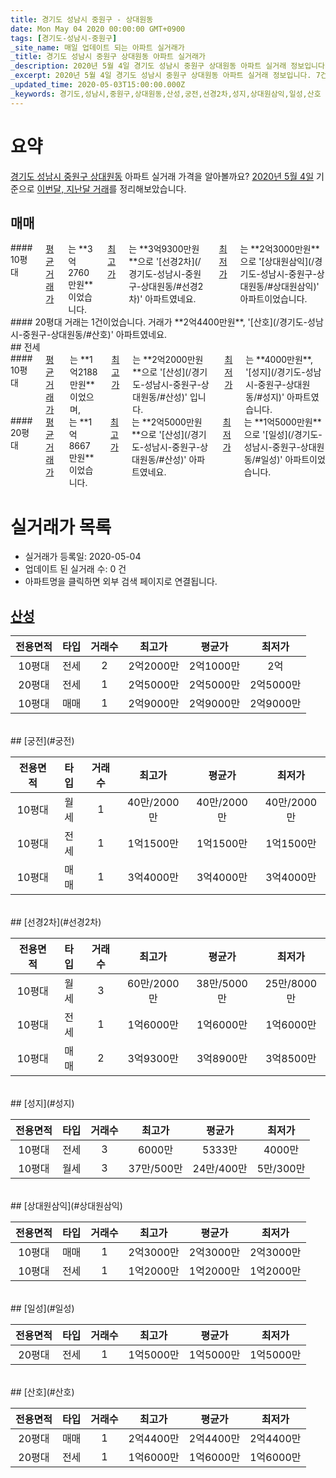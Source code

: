 ```yaml
---
title: 경기도 성남시 중원구 - 상대원동
date: Mon May 04 2020 00:00:00 GMT+0900
tags: [경기도-성남시-중원구]
_site_name: 매일 업데이트 되는 아파트 실거래가
_title: 경기도 성남시 중원구 상대원동 아파트 실거래가
_description: 2020년 5월 4일 경기도 성남시 중원구 상대원동 아파트 실거래 정보입니다. 7건 아파트 정보가 있습니다.
_excerpt: 2020년 5월 4일 경기도 성남시 중원구 상대원동 아파트 실거래 정보입니다. 7건 아파트 정보가 있습니다.
_updated_time: 2020-05-03T15:00:00.000Z
_keywords: 경기도,성남시,중원구,상대원동,산성,궁전,선경2차,성지,상대원삼익,일성,산호
---
```





# 요약
<ins>경기도 성남시 중원구 상대원동</ins> 아파트 실거래 가격을 알아볼까요? <ins>2020년 5월 4일</ins> 기준으로 <ins>이번달, 지난달 거래</ins>를 정리해보았습니다.

## 매매
<div class="container">
<div class="six columns" markdown="1">
#### 10평대
<ins>평균 거래가</ins>는 **3억2760만원**이었습니다. <ins>최고가</ins>는 **3억9300만원**으로 '[선경2차](/경기도-성남시-중원구-상대원동/#선경2차)' 아파트였네요. <ins>최저가</ins>는 **2억3000만원**으로 '[상대원삼익](/경기도-성남시-중원구-상대원동/#상대원삼익)' 아파트이었습니다.
</div>
<div class="six columns" markdown="1">
#### 20평대
거래는 1건이었습니다. 거래가 **2억4400만원**, '[산호](/경기도-성남시-중원구-상대원동/#산호)' 아파트였네요.
</div>
</div>
## 전세
<div class="container">
<div class="six columns" markdown="1">
#### 10평대
<ins>평균 거래가</ins>는 **1억2188만원**이었으며, <ins>최고가</ins>는 **2억2000만원**으로 '[산성](/경기도-성남시-중원구-상대원동/#산성)' 입니다. <ins>최저가</ins>는 **4000만원**, '[성지](/경기도-성남시-중원구-상대원동/#성지)' 아파트였습니다.
</div>
<div class="six columns" markdown="1">
#### 20평대
<ins>평균 거래가</ins>는 **1억8667만원**이었습니다. <ins>최고가</ins>는 **2억5000만원**으로 '[산성](/경기도-성남시-중원구-상대원동/#산성)' 아파트였네요. <ins>최저가</ins>는 **1억5000만원**으로 '[일성](/경기도-성남시-중원구-상대원동/#일성)' 아파트이었습니다.
</div>
</div>



# 실거래가 목록
- 실거래가 등록일: 2020-05-04
- 업데이트 된 실거래 수: 0 건
- 아파트명을 클릭하면 외부 검색 페이지로 연결됩니다.

## [산성](#산성)

|전용면적|타입|거래수|최고가|평균가|최저가|
|:---:|:---:|:---:|:---:|:---:|:---:|
|10평대|<span class="deal-type-2">전세</span>|2|2억2000만|2억1000만|2억|
|20평대|<span class="deal-type-2">전세</span>|1|2억5000만|2억5000만|2억5000만|
|10평대|<span class="deal-type-1">매매</span>|1|2억9000만|2억9000만|2억9000만|

<br/>
## [궁전](#궁전)

|전용면적|타입|거래수|최고가|평균가|최저가|
|:---:|:---:|:---:|:---:|:---:|:---:|
|10평대|<span class="deal-type-3">월세</span>|1|40만/2000만|40만/2000만|40만/2000만|
|10평대|<span class="deal-type-2">전세</span>|1|1억1500만|1억1500만|1억1500만|
|10평대|<span class="deal-type-1">매매</span>|1|3억4000만|3억4000만|3억4000만|

<br/>
## [선경2차](#선경2차)

|전용면적|타입|거래수|최고가|평균가|최저가|
|:---:|:---:|:---:|:---:|:---:|:---:|
|10평대|<span class="deal-type-3">월세</span>|3|60만/2000만|38만/5000만|25만/8000만|
|10평대|<span class="deal-type-2">전세</span>|1|1억6000만|1억6000만|1억6000만|
|10평대|<span class="deal-type-1">매매</span>|2|3억9300만|3억8900만|3억8500만|

<br/>
## [성지](#성지)

|전용면적|타입|거래수|최고가|평균가|최저가|
|:---:|:---:|:---:|:---:|:---:|:---:|
|10평대|<span class="deal-type-2">전세</span>|3|6000만|5333만|4000만|
|10평대|<span class="deal-type-3">월세</span>|3|37만/500만|24만/400만|5만/300만|

<br/>
## [상대원삼익](#상대원삼익)

|전용면적|타입|거래수|최고가|평균가|최저가|
|:---:|:---:|:---:|:---:|:---:|:---:|
|10평대|<span class="deal-type-1">매매</span>|1|2억3000만|2억3000만|2억3000만|
|10평대|<span class="deal-type-2">전세</span>|1|1억2000만|1억2000만|1억2000만|

<br/>
## [일성](#일성)

|전용면적|타입|거래수|최고가|평균가|최저가|
|:---:|:---:|:---:|:---:|:---:|:---:|
|20평대|<span class="deal-type-2">전세</span>|1|1억5000만|1억5000만|1억5000만|

<br/>
## [산호](#산호)

|전용면적|타입|거래수|최고가|평균가|최저가|
|:---:|:---:|:---:|:---:|:---:|:---:|
|20평대|<span class="deal-type-1">매매</span>|1|2억4400만|2억4400만|2억4400만|
|20평대|<span class="deal-type-2">전세</span>|1|1억6000만|1억6000만|1억6000만|

<br/>



